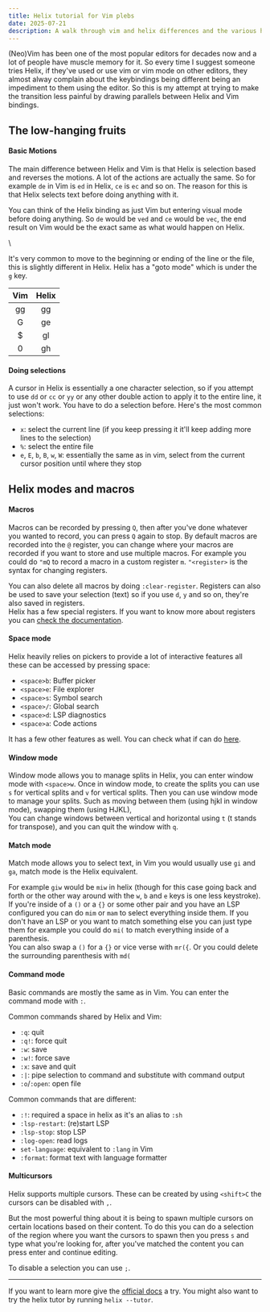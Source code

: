 ```yaml
---
title: Helix tutorial for Vim plebs
date: 2025-07-21
description: A walk through vim and helix differences and the various helix modes for people that are familiar with vim motions
---
```


(Neo)Vim has been one of the most popular editors for decades now and a lot of people have muscle memory for it.
So every time I suggest someone tries Helix, if they've used or use vim or vim mode on other editors, they almost alway complain about 
the keybindings being different being an impediment to them using the editor. So this is my attempt at trying to make the transition less painful
by drawing parallels between Helix and Vim bindings.  

## The low-hanging fruits
#### Basic Motions
The main difference between Helix and Vim is that Helix is selection based and reverses the motions. A lot of the actions are actually the same.
So for example `de` in Vim is `ed` in Helix, `ce` is `ec` and so on. The reason for this is that Helix selects text before doing anything with it.

You can think of the Helix binding as just Vim but entering visual mode before doing anything. So `de` would be `ved` and `ce` would be `vec`, the end result on
Vim would be the exact same as what would happen on Helix.

\

It's very common to move to the beginning or ending of the line or the file, this is slightly different in Helix.
Helix has a "goto mode" which is under the `g` key.

| Vim   | Helix   |
| :---: | :---:   |
| gg    | gg      |
| G     | ge      | 
| $     | gl      |
| 0     | gh      |

#### Doing selections
A cursor in Helix is essentially a one character selection, so if you attempt to use `dd` or `cc` or `yy` or any other double action to apply it to the entire line,
it just won't work. You have to do a selection before. Here's the most common selections:

- `x`: select the current line (if you keep pressing it it'll keep adding more lines to the selection)
- `%`: select the entire file
- `e`, `E`, `b`, `B`, `w`, `W`: essentially the same as in vim, select from the current cursor position until where they stop

## Helix modes and macros
#### Macros
Macros can be recorded by pressing `Q`, then after you've done whatever you wanted to record, you can press `Q` again to stop.
By default macros are recorded into the `@` register, you can change where your macros are recorded if you want to store and use multiple macros.
For example you could do `"mQ` to record a macro in a custom register `m`. `"<register>` is the syntax for changing registers.

You can also delete all macros by doing `:clear-register`.
Registers can also be used to save your selection (text) so if you use `d`, `y` and so on, they're also saved in registers.
\
Helix has a few special registers. If you want to know more about registers you can [check the documentation](https://docs.helix-editor.com/registers.html).

#### Space mode
Helix heavily relies on pickers to provide a lot of interactive features all these can be accessed by pressing space:

- `<space>b`: Buffer picker
- `<space>e`: File explorer
- `<space>s`: Symbol search
- `<space>/`: Global search
- `<space>d`: LSP diagnostics
- `<space>a`: Code actions

It has a few other features as well. You can check what if can do [here](https://docs.helix-editor.com/keymap.html?highlight=space%20mode#space-mode).

#### Window mode
Window mode allows you to manage splits in  Helix, you can enter window mode with `<space>w`.
Once in window mode, to create the splits you can use `s` for vertical splits and `v` for vertical splits.
Then you can use window mode to manage your splits. Such as moving between them (using hjkl in window mode), swapping them (using HJKL), 
\
You can change windows between vertical and horizontal using `t` (t stands for transpose), and you can quit the window with `q`.

#### Match mode
Match mode allows you to select text, in Vim you would usually use `gi` and `ga`, match mode is the Helix equivalent.

For example `giw` would be `miw` in helix (though for this case going back and forth or the other way around with the `w`, `b` and `e` keys is one less keystroke).
If you're inside of a `()` or a `{}` or some other pair and you have an LSP configured you can do `mim` or `mam` to select everything inside them.
If you don't have an LSP or you want to match something else you can just type them for example you could do `mi(` to match everything inside of a parenthesis.
\
You can also swap a `()` for a `{}` or vice verse with `mr({`. Or you could delete the surrounding parenthesis with `md(`

#### 

#### Command mode
Basic commands are mostly the same as in Vim. You can enter the command mode with `:`.

Common commands shared by Helix and Vim:

- `:q`: quit
- `:q!`: force quit
- `:w`: save
- `:w!`: force save
- `:x`: save and quit
- `:|`: pipe selection to command and substitute with command output 
- `:o`/`:open`: open file

Common commands that are different: 

- `:!`: required a space in helix as it's an alias to `:sh`
- `:lsp-restart`: (re)start LSP
- `:lsp-stop`: stop LSP
- `:log-open`: read logs
- `set-language`: equivalent to `:lang` in Vim
- `:format`: format text with language formatter

#### Multicursors
Helix supports multiple cursors. These can be created by using `<shift>C` the cursors can be disabled with `,`.

But the most powerful thing about it is being to spawn multiple cursors on certain locations based on their content.
To do this you can do a selection of the region where you want the cursors to spawn then you press `s` and type what you're looking for,
after you've matched the content you can press enter and continue editing.

To disable a selection you can use `;`.

<hr/>

If you want to learn more give the [official docs](https://docs.helix-editor.com/) a try.
You might also want to try the helix tutor by running `helix --tutor`.
